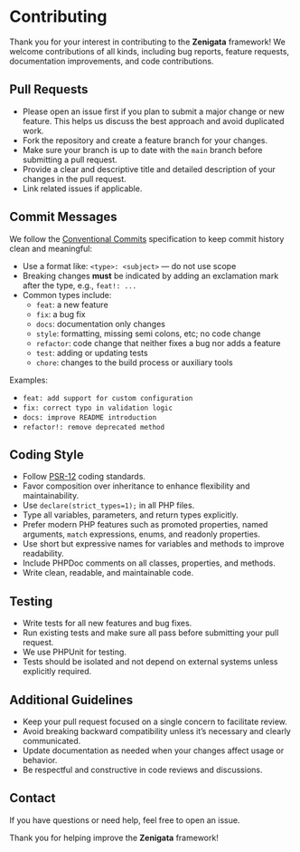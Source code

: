 # Contributing

Thank you for your interest in contributing to the **Zenigata** framework! We welcome contributions of all kinds, including bug reports, feature requests, documentation improvements, and code contributions.

## Pull Requests

- Please open an issue first if you plan to submit a major change or new feature. This helps us discuss the best approach and avoid duplicated work.
- Fork the repository and create a feature branch for your changes.
- Make sure your branch is up to date with the `main` branch before submitting a pull request.
- Provide a clear and descriptive title and detailed description of your changes in the pull request.
- Link related issues if applicable.

## Commit Messages

We follow the [Conventional Commits](https://www.conventionalcommits.org/en/v1.0.0/) specification to keep commit history clean and meaningful:

- Use a format like: `<type>: <subject>` — do not use scope
- Breaking changes **must** be indicated by adding an exclamation mark after the type, e.g., `feat!: ...`
- Common types include:
  - `feat`: a new feature
  - `fix`: a bug fix
  - `docs`: documentation only changes
  - `style`: formatting, missing semi colons, etc; no code change
  - `refactor`: code change that neither fixes a bug nor adds a feature
  - `test`: adding or updating tests
  - `chore`: changes to the build process or auxiliary tools

Examples:
  - `feat: add support for custom configuration`
  - `fix: correct typo in validation logic`
  - `docs: improve README introduction`
  - `refactor!: remove deprecated method`

## Coding Style

- Follow [PSR-12](https://www.php-fig.org/psr/psr-12/) coding standards.
- Favor composition over inheritance to enhance flexibility and maintainability.
- Use `declare(strict_types=1);` in all PHP files.
- Type all variables, parameters, and return types explicitly.
- Prefer modern PHP features such as promoted properties, named arguments, `match` expressions, enums, and readonly properties.
- Use short but expressive names for variables and methods to improve readability.
- Include PHPDoc comments on all classes, properties, and methods.
- Write clean, readable, and maintainable code.

## Testing

- Write tests for all new features and bug fixes.
- Run existing tests and make sure all pass before submitting your pull request.
- We use PHPUnit for testing.
- Tests should be isolated and not depend on external systems unless explicitly required.

## Additional Guidelines

- Keep your pull request focused on a single concern to facilitate review.
- Avoid breaking backward compatibility unless it’s necessary and clearly communicated.
- Update documentation as needed when your changes affect usage or behavior.
- Be respectful and constructive in code reviews and discussions.

## Contact

If you have questions or need help, feel free to open an issue.

Thank you for helping improve the **Zenigata** framework!
